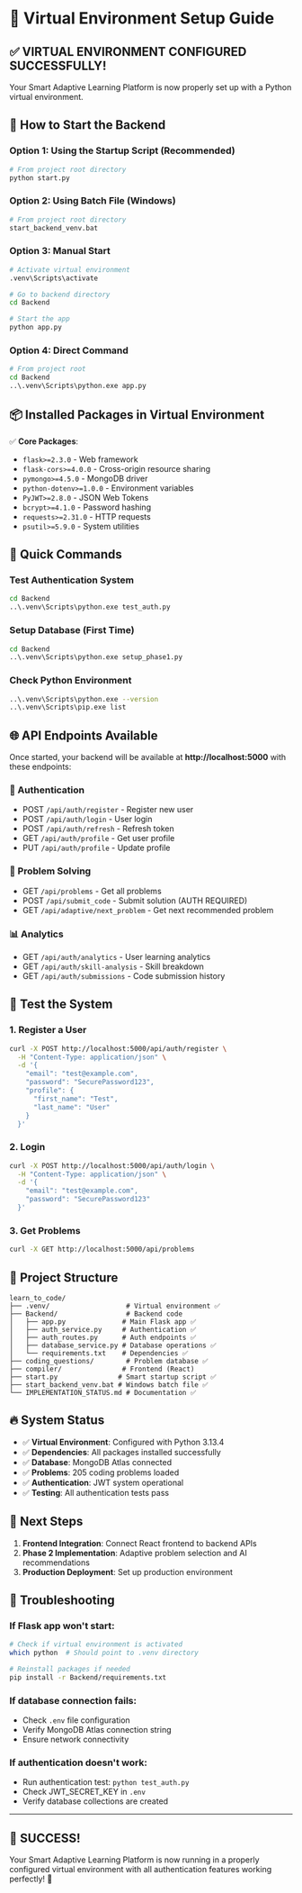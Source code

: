 # 🐍 Virtual Environment Setup Guide

## ✅ **VIRTUAL ENVIRONMENT CONFIGURED SUCCESSFULLY!**

Your Smart Adaptive Learning Platform is now properly set up with a Python virtual environment.

## 🚀 **How to Start the Backend**

### Option 1: Using the Startup Script (Recommended)
```bash
# From project root directory
python start.py
```

### Option 2: Using Batch File (Windows)
```bash
# From project root directory
start_backend_venv.bat
```

### Option 3: Manual Start
```bash
# Activate virtual environment
.venv\Scripts\activate

# Go to backend directory
cd Backend

# Start the app
python app.py
```

### Option 4: Direct Command
```bash
# From project root
cd Backend
..\.venv\Scripts\python.exe app.py
```

## 📦 **Installed Packages in Virtual Environment**

✅ **Core Packages**:
- `flask>=2.3.0` - Web framework
- `flask-cors>=4.0.0` - Cross-origin resource sharing
- `pymongo>=4.5.0` - MongoDB driver
- `python-dotenv>=1.0.0` - Environment variables
- `PyJWT>=2.8.0` - JSON Web Tokens
- `bcrypt>=4.1.0` - Password hashing
- `requests>=2.31.0` - HTTP requests
- `psutil>=5.9.0` - System utilities

## 🔧 **Quick Commands**

### Test Authentication System
```bash
cd Backend
..\.venv\Scripts\python.exe test_auth.py
```

### Setup Database (First Time)
```bash
cd Backend
..\.venv\Scripts\python.exe setup_phase1.py
```

### Check Python Environment
```bash
..\.venv\Scripts\python.exe --version
..\.venv\Scripts\pip.exe list
```

## 🌐 **API Endpoints Available**

Once started, your backend will be available at **http://localhost:5000** with these endpoints:

### 🔐 Authentication
- POST `/api/auth/register` - Register new user
- POST `/api/auth/login` - User login
- POST `/api/auth/refresh` - Refresh token
- GET `/api/auth/profile` - Get user profile
- PUT `/api/auth/profile` - Update profile

### 🧮 Problem Solving
- GET `/api/problems` - Get all problems
- POST `/api/submit_code` - Submit solution (AUTH REQUIRED)
- GET `/api/adaptive/next_problem` - Get next recommended problem

### 📊 Analytics
- GET `/api/auth/analytics` - User learning analytics
- GET `/api/auth/skill-analysis` - Skill breakdown
- GET `/api/auth/submissions` - Code submission history

## 🧪 **Test the System**

### 1. Register a User
```bash
curl -X POST http://localhost:5000/api/auth/register \
  -H "Content-Type: application/json" \
  -d '{
    "email": "test@example.com",
    "password": "SecurePassword123",
    "profile": {
      "first_name": "Test",
      "last_name": "User"
    }
  }'
```

### 2. Login
```bash
curl -X POST http://localhost:5000/api/auth/login \
  -H "Content-Type: application/json" \
  -d '{
    "email": "test@example.com",
    "password": "SecurePassword123"
  }'
```

### 3. Get Problems
```bash
curl -X GET http://localhost:5000/api/problems
```

## 📁 **Project Structure**
```
learn_to_code/
├── .venv/                   # Virtual environment ✅
├── Backend/                 # Backend code
│   ├── app.py              # Main Flask app ✅
│   ├── auth_service.py     # Authentication ✅
│   ├── auth_routes.py      # Auth endpoints ✅
│   ├── database_service.py # Database operations ✅
│   └── requirements.txt    # Dependencies ✅
├── coding_questions/        # Problem database ✅
├── compiler/               # Frontend (React)
├── start.py               # Smart startup script ✅
├── start_backend_venv.bat # Windows batch file ✅
└── IMPLEMENTATION_STATUS.md # Documentation ✅
```

## 🔥 **System Status**

- ✅ **Virtual Environment**: Configured with Python 3.13.4
- ✅ **Dependencies**: All packages installed successfully
- ✅ **Database**: MongoDB Atlas connected
- ✅ **Problems**: 205 coding problems loaded
- ✅ **Authentication**: JWT system operational
- ✅ **Testing**: All authentication tests pass

## 🎯 **Next Steps**

1. **Frontend Integration**: Connect React frontend to backend APIs
2. **Phase 2 Implementation**: Adaptive problem selection and AI recommendations
3. **Production Deployment**: Set up production environment

## 🐛 **Troubleshooting**

### If Flask app won't start:
```bash
# Check if virtual environment is activated
which python  # Should point to .venv directory

# Reinstall packages if needed
pip install -r Backend/requirements.txt
```

### If database connection fails:
- Check `.env` file configuration
- Verify MongoDB Atlas connection string
- Ensure network connectivity

### If authentication doesn't work:
- Run authentication test: `python test_auth.py`
- Check JWT_SECRET_KEY in `.env`
- Verify database collections are created

---

## 🎉 **SUCCESS!**

Your Smart Adaptive Learning Platform is now running in a properly configured virtual environment with all authentication features working perfectly! 🚀